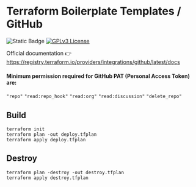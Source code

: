 # Terraform Boilerplate Templates / GitHub

![Static Badge](https://img.shields.io/badge/Terraform-1.5.0-blue)
[![GPLv3 License](https://img.shields.io/badge/License-GPL%20v3-yellow.svg)](https://opensource.org/licenses/)

Official documentation 👉 https://registry.terraform.io/providers/integrations/github/latest/docs

#### Minimum permission required for GitHub PAT (Personal Access Token) are:
`"repo"` `"read:repo_hook"` `"read:org"` `"read:discussion"` `"delete_repo"`

## Build
```
terraform init
terraform plan -out deploy.tfplan
terraform apply deploy.tfplan
```
## Destroy
```
terraform plan -destroy -out destroy.tfplan
terraform apply destroy.tfplan
```
